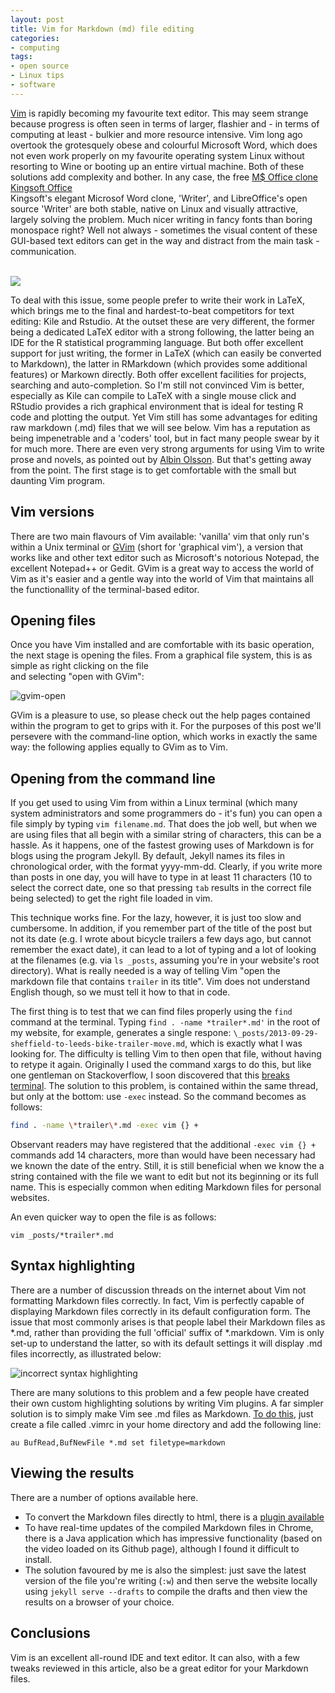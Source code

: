 ```yaml
---
layout: post
title: Vim for Markdown (md) file editing
categories:
- computing
tags:
- open source
- Linux tips
- software
---
```


[Vim](http://www.vim.org/) is rapidly becoming my favourite text editor. This may seem strange
because progress is often seen in terms of larger, flashier and - in terms of computing at least -
bulkier and more resource intensive. Vim long ago overtook the grotesquely obese and colourful
Microsoft Word, which does not even work properly on my favourite operating system Linux without
resorting to Wine or booting up an entire virtual machine. Both of these solutions add complexity
and bother. In any case, the 
free [M$ Office clone Kingsoft Office](http://www.noobslab.com/2013/05/microsoft-office-alternative-kingsoft.html)  
Kingsoft's elegant Microsof Word clone, 'Writer', and LibreOffice's open source 'Writer'
are both stable, native on Linux and visually attractive, largely solving the problem.
Much nicer writing in fancy fonts than
boring monospace right? Well not always - sometimes the visual content of these GUI-based text
editors can get in the way and distract from the main task - communication.

<br><a href="http://www.zimagez.com/zimage/screenshot-311013-162900.php">
  <img src="http://www.zimagez.com/miniature/screenshot-311013-162900.php" />
  </a>

<!--more-->

To deal with this issue, some people prefer to write their work in LaTeX, which brings me to the
final and hardest-to-beat competitors for text editing: Kile and Rstudio. At the outset these are
very different, the former being a dedicated LaTeX editor with a strong following, the latter being
an IDE for the R statistical programming language. But both offer excellent support for just
writing, the former in LaTeX (which can easily be converted to Markdown), the latter in RMarkdown
(which provides some additional features) or Markown directly. Both offer excellent facilities for
projects, searching and auto-completion. So I'm still not convinced Vim is better, especially as
Kile can compile to LaTeX with a single mouse click and RStudio provides a rich graphical
environment that is ideal for testing R code and plotting the output. Yet Vim still has some
advantages for editing raw markdown (.md) files that we will see below. Vim has a reputation as
being impenetrable and a 'coders' tool, but in fact many people swear by it for much more. There are
even very strong arguments for using Vim to write prose and novels, as pointed out by [Albin
Olsson](http://alols.github.io/2012/11/07/writing-prose-with-vim/). But that's getting away from the
point. The first stage is to get comfortable with the small but daunting Vim program.

## Vim versions
There are two main flavours of Vim available: 'vanilla' vim that only run's within a Unix terminal
or [GVim](http://gvim.en.softonic.com/download) (short for 'graphical vim'), a version that works 
like and other text editor such as Microsoft's notorious Notepad,
the excellent Notepad++ or Gedit. GVim is a great way to access the world of Vim
 as it's easier and a gentle way into the world of Vim that maintains all the functionallity of
the terminal-based editor.

## Opening files
Once you have Vim installed and are comfortable with its basic operation, the next stage
is opening the files. From a graphical file system, this is as simple as right clicking on the file  
and selecting "open with GVim":

![gvim-open](https://dl.dropboxusercontent.com/u/15008199/Images-2-share/gvim-open.png)

GVim is a pleasure to use, so please check out the help pages contained within the program to get to grips 
with it. For the purposes of this post we'll persevere with the command-line option, which 
works in exactly the same way: the following applies equally to GVim as to Vim. 

## Opening from the command line
If you get used to using Vim from within a Linux terminal (which many system administrators and some
programmers do - it's fun) you can open a file simply by typing `vim filename.md`. That does the job
well, but when we are using files that all begin with a similar string of characters, this can be a
hassle. As it happens, one of the fastest growing uses of Markdown is for blogs using the program
Jekyll. By default, Jekyll names its files in chronological order, with the format yyyy-mm-dd.
Clearly, if you write more than posts in one day, you will have to type in at least 11 characters
(10 to select the correct date, one so that pressing `tab` results in the correct file being
selected) to get the right file loaded in vim. 

This technique works fine. For the lazy, however, it is just too slow and cumbersome. In addition,
if you remember part of the title of the post but not its date (e.g. I wrote about bicycle trailers
a few days ago, but cannot remember the exact date), it can lead to a lot of typing and a lot of
looking at the filenames (e.g. via `ls _posts`, assuming you're in your website's root directory).
What is really needed is a way of telling Vim "open the markdown file that contains `trailer` in its
title". Vim does not understand English though, so we must tell it how to that in code. 

The first thing is to test that we can find files properly using the `find` command at the terminal.
Typing `find . -name *trailer*.md'` in the root of my website, for example, generates a single
respone: `\_posts/2013-09-29-sheffield-to-leeds-bike-trailer-move.md`, which is exactly what I was
looking for. The difficulty is telling Vim to then open that file, without having to retype it
again. Originally I used the command xargs to do this, but like one gentleman on Stackoverflow, I
soon discovered that this [breaks
terminal](http://superuser.com/questions/336016/invoking-vi-through-find-xargs-breaks-my-terminal-why).
The solution to this problem, is contained within the same thread, but only at the bottom: use
`-exec` instead. So the command becomes as follows:

```bash
find . -name \*trailer\*.md -exec vim {} +
```

Observant readers may have registered that the additional `-exec vim {} +` commands add 14
characters, more than would have been necessary had we known the date of the entry. Still, it is
still beneficial when we know the a string contained with the file we want to edit but not its
beginning or its full name. This is especially common when editing Markdown files for personal
websites.

An even quicker way to open the file is as follows:

```{bash}
vim _posts/*trailer*.md
```

## Syntax highlighting 
There are a number of discussion threads on the internet about Vim not formatting Markdown 
files correctly. In fact, Vim is perfectly capable of displaying Markdown files correctly in 
its default configuration form. The issue that most commonly arises is that people label their
Markdown files as \*.md, rather than providing the full 'official' suffix of \*.markdown. Vim
is only set-up to understand the latter, so with its default settings it will display .md files
incorrectly, as illustrated below:

![incorrect syntax highlighting](https://dl.dropboxusercontent.com/u/15008199/Images-2-share/gvim-syntax-fail.png)

There are many solutions to this problem and a few people have created their own custom highlighting 
solutions by writing Vim plugins. A far simpler solution is to simply make Vim see .md files as 
Markdown. [To do this](http://stackoverflow.com/questions/10964681/enabling-markdown-highlighting-in-vim),
 just create a file called .vimrc in your home directory and add the following line:

```vim
au BufRead,BufNewFile *.md set filetype=markdown
```

## Viewing the results
There are a number of options available here. 
- To convert the Markdown files directly to html, 
there is a [plugin available](http://vimcasts.org/episodes/converting-markdown-to-structured-html-with-a-macro/)
- To have real-time updates of the compiled Markdown files in Chrome, there is a Java application which 
has impressive functionality (based on the video loaded on its Github page), although I found it difficult to install.
- The solution favoured by me is also the simplest: just save the latest version of the file you're writing (`:w`) 
and then serve the website locally using `jekyll serve --drafts` to compile the drafts and then view the results on a 
browser of your choice.

## Conclusions
Vim is an excellent all-round IDE and text editor. It can also, with a few tweaks reviewed in this article,
also be a great editor for your Markdown files.
